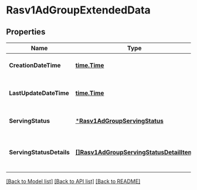 # Rasv1AdGroupExtendedData

## Properties
Name | Type | Description | Notes
------------ | ------------- | ------------- | -------------
**CreationDateTime** | [**time.Time**](time.Time.md) | Creation date in ISO 8601. | [optional] [default to null]
**LastUpdateDateTime** | [**time.Time**](time.Time.md) | Last updated date in ISO 8601. | [optional] [default to null]
**ServingStatus** | [***Rasv1AdGroupServingStatus**](RASv1AdGroupServingStatus.md) |  | [optional] [default to null]
**ServingStatusDetails** | [**[]Rasv1AdGroupServingStatusDetailItem**](RASv1AdGroupServingStatusDetailItem.md) | The serving status reasons of the AdGroup | [optional] [default to null]

[[Back to Model list]](../README.md#documentation-for-models) [[Back to API list]](../README.md#documentation-for-api-endpoints) [[Back to README]](../README.md)

